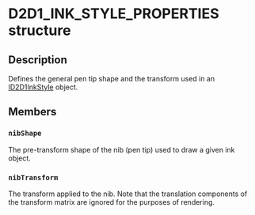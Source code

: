 # D2D1_INK_STYLE_PROPERTIES structure

## Description

Defines the general pen tip shape and the transform used in an [ID2D1InkStyle](https://learn.microsoft.com/windows/desktop/api/d2d1_3/nn-d2d1_3-id2d1inkstyle) object.

## Members

### `nibShape`

The pre-transform shape of the nib (pen tip) used to draw a given ink object.

### `nibTransform`

The transform applied to the nib. Note that the translation components of the transform matrix are ignored for the purposes of rendering.